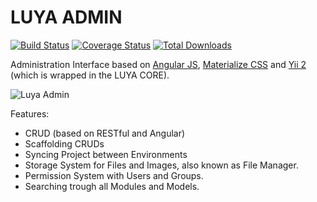 LUYA ADMIN
==========

[![Build Status](https://travis-ci.org/luyadev/luya-module-admin.svg?branch=master)](https://travis-ci.org/luyadev/luya-module-admin)
[![Coverage Status](https://coveralls.io/repos/github/luyadev/luya-module-admin/badge.svg?branch=master)](https://coveralls.io/github/luyadev/luya-module-admin?branch=master)
[![Total Downloads](https://poser.pugx.org/luyadev/luya-module-admin/downloads)](https://packagist.org/packages/luyadev/luya-module-admin)

Administration Interface based on [Angular JS](https://angularjs.org/), [Materialize CSS](http://materializecss.com/) and [Yii 2](http://www.yiiframework.com/) (which is wrapped in the LUYA CORE).

![Luya Admin](https://raw.githubusercontent.com/luyadev/luya-module-admin/master/luya_admin.png)

Features:

+ CRUD (based on RESTful and Angular)
+ Scaffolding CRUDs
+ Syncing Project between Environments
+ Storage System for Files and Images, also known as File Manager.
+ Permission System with Users and Groups.
+ Searching trough all Modules and Models.